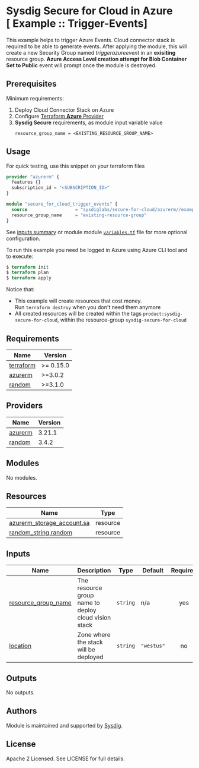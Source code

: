 # Sysdig Secure for Cloud in Azure<br/>[ Example :: Trigger-Events]

This example helps to trigger Azure Events. Cloud connector stack is required to be able to generate events.
After applying the module, this will create a new Security Group named _triggerazureevent_ in an **exisiting** resource group.
**Azure Access Level creation attempt for Blob Container Set to Public** event will prompt once the module is destroyed.

## Prerequisites

Minimum requirements:

1. Deploy Cloud Connector Stack on Azure
2. Configure [Terraform **Azure** Provider](https://registry.terraform.io/providers/hashicorp/azurerm/latest/docs)
3. **Sysdig Secure** requirements, as module input variable value
    ```
    resource_group_name = <EXISTING_RESOURCE_GROUP_NAME>
    ```

## Usage

For quick testing, use this snippet on your terraform files

```terraform
provider "azurerm" {
  features {}
  subscription_id = "<SUBSCRIPTION_ID>"
}

module "secure_for_cloud_trigger_events" {
  source                  = "sysdiglabs/secure-for-cloud/azurerm//examples/trigger-events"
  resource_group_name     = "existing-resource-group"
}
```

See [inputs summary](#inputs) or module
module [`variables.tf`](https://github.com/sysdiglabs/terraform-azurerm-secure-for-cloud/blob/master/examples/new_resource_group/variables.tf)
file for more optional configuration.

To run this example you need be logged in Azure using Azure CLI tool and to execute:

```terraform
$ terraform init
$ terraform plan
$ terraform apply
```

Notice that:

* This example will create resources that cost money.<br/>Run `terraform destroy` when you don't need them anymore
* All created resources will be created within the tags `product:sysdig-secure-for-cloud`, within the
  resource-group `sysdig-secure-for-cloud`

<!-- BEGINNING OF PRE-COMMIT-TERRAFORM DOCS HOOK -->
## Requirements

| Name | Version |
|------|---------|
| <a name="requirement_terraform"></a> [terraform](#requirement\_terraform) | >= 0.15.0 |
| <a name="requirement_azurerm"></a> [azurerm](#requirement\_azurerm) | >=3.0.2 |
| <a name="requirement_random"></a> [random](#requirement\_random) | >=3.1.0 |

## Providers

| Name | Version |
|------|---------|
| <a name="provider_azurerm"></a> [azurerm](#provider\_azurerm) | 3.21.1 |
| <a name="provider_random"></a> [random](#provider\_random) | 3.4.2 |

## Modules

No modules.

## Resources

| Name | Type |
|------|------|
| [azurerm_storage_account.sa](https://registry.terraform.io/providers/hashicorp/azurerm/latest/docs/resources/storage_account) | resource |
| [random_string.random](https://registry.terraform.io/providers/hashicorp/random/latest/docs/resources/string) | resource |

## Inputs

| Name | Description | Type | Default | Required |
|------|-------------|------|---------|:--------:|
| <a name="input_resource_group_name"></a> [resource\_group\_name](#input\_resource\_group\_name) | The resource group name to deploy cloud vision stack | `string` | n/a | yes |
| <a name="input_location"></a> [location](#input\_location) | Zone where the stack will be deployed | `string` | `"westus"` | no |

## Outputs

No outputs.
<!-- END OF PRE-COMMIT-TERRAFORM DOCS HOOK -->

## Authors

Module is maintained and supported by [Sysdig](https://sysdig.com).

## License

Apache 2 Licensed. See LICENSE for full details.
